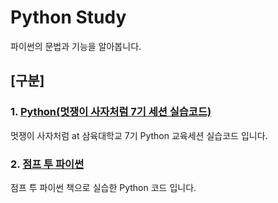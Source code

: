 # Python Study
파이썬의 문법과 기능을 알아봅니다.


## [구분]

### 1. [Python(멋쟁이 사자처럼 7기 세션 실습코드)](./likelionExam)

멋쟁이 사자처럼 at 삼육대학교 7기 Python 교육세션 실습코드 입니다.



### 2. [점프 투 파이썬](./JumpToPython)

점프 투 파이썬 책으로 실습한 Python 코드 입니다.
